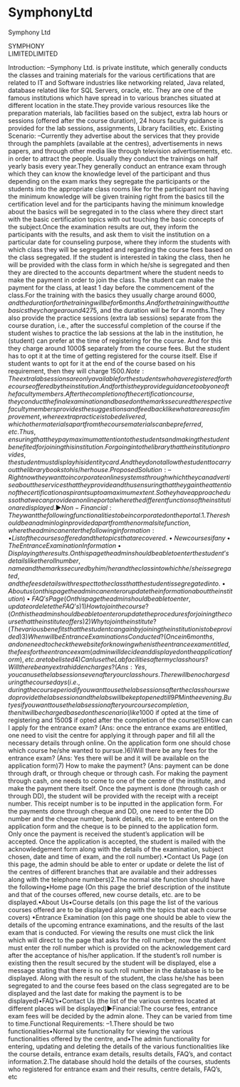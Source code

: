 # SymphonyLtd
Symphony Ltd

SYMPHONY  
LIMITEDLIMITED

Introduction: –Symphony Ltd. is private institute, which generally conducts the classes and training materials for the various certifications that are related to IT and Software industries like networking related, Java related, database related like for SQL Servers, oracle, etc. They are one of the famous institutions which have spread in to various branches situated at different location in the state.They provide various resources like the preparation materials, lab facilities based on the subject, extra lab hours or sessions (offered after the course duration), 24 hours faculty guidance is provided for the lab sessions, assignments, Library facilities, etc. Existing Scenario: –Currently they advertise about the services that they provide through the pamphlets (available at the centres), advertisements in news papers, and through other media like through television advertisements, etc. in order to attract the people. Usually they conduct the trainings on half yearly basis every year.They generally conduct an entrance exam through which they can know the knowledge level of the participant and thus depending on the exam marks they segregate the participants or the students into the appropriate class rooms like for the participant not having the minimum knowledge will be given training right from the basics till the certification level and for the participants having the minimum knowledge about the basics will be segregated in to the class where they direct start with the basic certification topics with out touching the basic concepts of the subject.Once the examination results are out, they inform the participants with the results, and ask them to visit the institution on a particular date for counseling purpose, where they inform the students with which class they will be segregated and regarding the course fees based on the class segregated. If the student is interested in taking the class, then he will be provided with the class form in which he/she is segregated and then they are directed to the accounts department where the student needs to make the payment in order to join the class. The student can make the payment for the class, at least 1 day before the commencement of the class.For the training with the basics they usually charge around 6000$, and the duration for the training will be for 6 months. And for the training with out the basics they charge around 4275$, and the duration will be for 4 months.They also provide the practice sessions (extra lab sessions) separate from the course duration, i.e., after the successful completion of the course if the student wishes to practice the lab sessions at the lab in the institution, he (student) can prefer at the time of registering for the course. And for this they charge around 1000$ separately from the course fees. But the student has to opt it at the time of getting registered for the course 
itself. Else if student wants to opt for it at the end of the course based on his requirement, then they will charge 1500$.Note: The extra lab sessions are only available for the students who have registered for the course offered by the institution. And for this they provide guidance too by one of the faculty members.After the completion of the certification course, they conduct the final examination and based on the marks secured the respective faculty members provides the suggestions and feedback like what are areas of improvement, where extra practice is to be delivered, which other materials apart from the course materials can be preferred, etc. Thus, ensuring that they pay maximum attention to the students and making the student benefited for joining this institution.For going into the library that the institution provides, the student must display his identity card. And they do not allow the student to carry out the library books to his / her house.Proposed Solution: –Right now they want to incorporate online systems through which they can advertise about the services that they provide and thus ensuring that they gain the attention of the certification aspirants up to a maximum extent. So they have approached us so that we can provide an online portal where the different functions of the institution are displayed. ►Non-Financial:They want the following functionalities to be incorporated on the portal.1.There should be an admin login provided apart from the normal site function, where the admin can enter the following information:•List of the courses offered and the topics that are covered.•New courses if any•The Entrance Examination Information•Displaying the results. On this page the admin should be able to enter the student’s details like the roll number, name and the marks secured by him/her and the class into which he/she is segregated, and the fees details with respect to the class that the student is segregated into.•About us (on this page the admin can enter or update the information about the institution)•FAQ’s Page (On this page the admin should be able to enter, update or delete the FAQ’s)1)How to join the course? (On this the admin should be able to enter or update the procedures for joining the course that the institute offers)2)Why to join the institute? (The various benefits that the student can gain by joining the institution is to be provided)
3)When will be Entrance Examinations Conducted? (Once in 6 months, and one need to check the website for knowing when is the entrance exam entitled, the fees for the entrance exam (admin will decide and displayed on the application form), etc. are to be listed4)Can I use the Lab facilities after my class hours? Will there be any extra hidden charges? (Ans: Yes, you can use the lab sessions even after your class hours. There will be no charges during the course days (i.e., during the course period if you want to use the lab sessions after the class hours we do provide the lab session and the labs will be kept opened till 9 PM in the evening. But yes if you want to use the lab session after your course completion, then it will be charged based on the scenario (like 1000$ if opted at the time of registering and 1500$ if opted after the completion of the course)5)How can I apply for the entrance exam? (Ans: once the entrance exams are entitled, one need to visit the centre for applying it through paper and fill all the necessary details through online. On the application form one should chose which course he/she wanted to pursue.)6)Will there be any fees for the entrance exam? (Ans: Yes there will be and it will be available on the application form)7) How to make the payment? (Ans: payment can be done through draft, or through cheque or through cash. For making the payment through cash, one needs to come to one of the centre of the institute, and make the payment there itself. Once the payment is done (through cash or through DD), the student will be provided with the receipt with a receipt number. This receipt number is to be inputted in the application form. For the payments done through cheque and DD, one need to enter the DD number and the cheque number, bank details, etc. are to be entered on the application form and the cheque is to be pinned to the application form. Only once the payment is received the student’s application will be accepted. Once the application is accepted, the student is mailed with the acknowledgement form along with the details of the examination, subject chosen, date and time of exam, and the roll number).•Contact Us Page (on this page, the admin should be able to enter or update or delete the list of the centres of different branches that are available and their addresses along with the telephone numbers)2.The normal site function should have the following•Home page (On this page the brief description of the institute and that of the courses offered, new course details, etc. are to be displayed.•About Us•Course details (on this page the list of the various courses offered are to be displayed along with the topics that each course covers)
•Entrance Examination (on this page one should be able to view the details of the upcoming entrance examinations, and the results of the last exam that is conducted. For viewing the results one must click the link which will direct to the page that asks for the roll number, now the student must enter the roll number which is provided on the acknowledgement card after the acceptance of his/her application. If the student’s roll number is existing then the result secured by the student will be displayed, else a message stating that there is no such roll number in the database is to be displayed. Along with the result of the student, the class he/she has been segregated to and the course fees based on the class segregated are to be displayed and the last date for making the payment is to be displayed)•FAQ’s•Contact Us (the list of the various centres located at different places will be displayed)►Financial:The course fees, entrance exam fees will be decided by the admin alone. They can be varied from time to time.Functional Requirements: –1.There should be two functionalities•Normal site functionality for viewing the various functionalities offered by the centre, and•The admin functionality for entering, updating and deleting the details of the various functionalities like the course details, entrance exam details, results details, FAQ’s, and contact information.2.The database should hold the details of the courses, students who registered for entrance exam and their results, centre details, FAQ’s, etc
